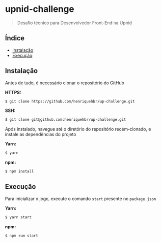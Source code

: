 # upnid-challenge

> Desafio técnico para Desenvolvedor Front-End na Upnid

## Índice

- [Instalação](#instalação)
- [Execução](#execução)

## Instalação

Antes de tudo, é necessário clonar o repositório do GitHub

**HTTPS:**

```bash
$ git clone https://github.com/henriquehbr/up-challenge.git
```

**SSH:**

```bash
$ git clone git@github.com:henriquehbr/up-challenge.git
```

Após instalado, navegue até o diretório do repositório recém-clonado, e instale as dependências do projeto

**Yarn:**

```bash
$ yarn
```

**npm:**

```bash
$ npm install
```

## Execução

Para inicializar o jogo, execute o comando `start` presente no `package.json`

**Yarn:**

```bash
$ yarn start
```

**npm:**

```bash
$ npm run start
```
